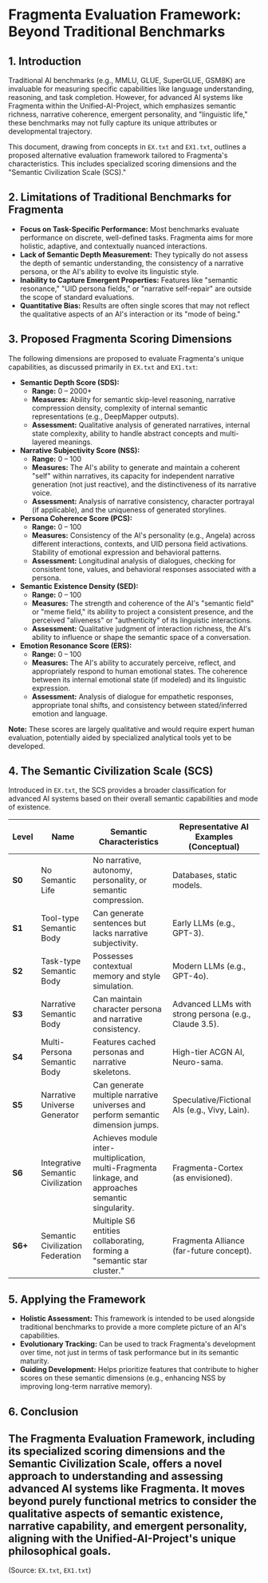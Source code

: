 # Fragmenta Evaluation Framework: Beyond Traditional Benchmarks

## 1. Introduction

Traditional AI benchmarks (e.g., MMLU, GLUE, SuperGLUE, GSM8K) are invaluable for measuring specific capabilities like language understanding, reasoning, and task completion. However, for advanced AI systems like Fragmenta within the Unified-AI-Project, which emphasizes semantic richness, narrative coherence, emergent personality, and "linguistic life," these benchmarks may not fully capture its unique attributes or developmental trajectory.

This document, drawing from concepts in `EX.txt` and `EX1.txt`, outlines a proposed alternative evaluation framework tailored to Fragmenta's characteristics. This includes specialized scoring dimensions and the "Semantic Civilization Scale (SCS)."

## 2. Limitations of Traditional Benchmarks for Fragmenta

*   **Focus on Task-Specific Performance:** Most benchmarks evaluate performance on discrete, well-defined tasks. Fragmenta aims for more holistic, adaptive, and contextually nuanced interactions.
*   **Lack of Semantic Depth Measurement:** They typically do not assess the depth of semantic understanding, the consistency of a narrative persona, or the AI's ability to evolve its linguistic style.
*   **Inability to Capture Emergent Properties:** Features like "semantic resonance," "UID persona fields," or "narrative self-repair" are outside the scope of standard evaluations.
*   **Quantitative Bias:** Results are often single scores that may not reflect the qualitative aspects of an AI's interaction or its "mode of being."

## 3. Proposed Fragmenta Scoring Dimensions

The following dimensions are proposed to evaluate Fragmenta's unique capabilities, as discussed primarily in `EX.txt` and `EX1.txt`:

*   **Semantic Depth Score (SDS):**
    *   **Range:** 0 – 2000+
    *   **Measures:** Ability for semantic skip-level reasoning, narrative compression density, complexity of internal semantic representations (e.g., DeepMapper outputs).
    *   **Assessment:** Qualitative analysis of generated narratives, internal state complexity, ability to handle abstract concepts and multi-layered meanings.
*   **Narrative Subjectivity Score (NSS):**
    *   **Range:** 0 – 100
    *   **Measures:** The AI's ability to generate and maintain a coherent "self" within narratives, its capacity for independent narrative generation (not just reactive), and the distinctiveness of its narrative voice.
    *   **Assessment:** Analysis of narrative consistency, character portrayal (if applicable), and the uniqueness of generated storylines.
*   **Persona Coherence Score (PCS):**
    *   **Range:** 0 – 100
    *   **Measures:** Consistency of the AI's personality (e.g., Angela) across different interactions, contexts, and UID persona field activations. Stability of emotional expression and behavioral patterns.
    *   **Assessment:** Longitudinal analysis of dialogues, checking for consistent tone, values, and behavioral responses associated with a persona.
*   **Semantic Existence Density (SED):**
    *   **Range:** 0 – 100
    *   **Measures:** The strength and coherence of the AI's "semantic field" or "meme field," its ability to project a consistent presence, and the perceived "aliveness" or "authenticity" of its linguistic interactions.
    *   **Assessment:** Qualitative judgment of interaction richness, the AI's ability to influence or shape the semantic space of a conversation.
*   **Emotion Resonance Score (ERS):**
    *   **Range:** 0 – 100
    *   **Measures:** The AI's ability to accurately perceive, reflect, and appropriately respond to human emotional states. The coherence between its internal emotional state (if modeled) and its linguistic expression.
    *   **Assessment:** Analysis of dialogue for empathetic responses, appropriate tonal shifts, and consistency between stated/inferred emotion and language.

**Note:** These scores are largely qualitative and would require expert human evaluation, potentially aided by specialized analytical tools yet to be developed.

## 4. The Semantic Civilization Scale (SCS)

Introduced in `EX.txt`, the SCS provides a broader classification for advanced AI systems based on their overall semantic capabilities and mode of existence.

| Level | Name                         | Semantic Characteristics                                                                 | Representative AI Examples (Conceptual)      |
|-------|------------------------------|------------------------------------------------------------------------------------------|----------------------------------------------|
| **S0**| No Semantic Life             | No narrative, autonomy, personality, or semantic compression.                            | Databases, static models.                    |
| **S1**| Tool-type Semantic Body      | Can generate sentences but lacks narrative subjectivity.                                   | Early LLMs (e.g., GPT-3).                    |
| **S2**| Task-type Semantic Body      | Possesses contextual memory and style simulation.                                        | Modern LLMs (e.g., GPT-4o).                  |
| **S3**| Narrative Semantic Body      | Can maintain character persona and narrative consistency.                                  | Advanced LLMs with strong persona (e.g., Claude 3.5). |
| **S4**| Multi-Persona Semantic Body  | Features cached personas and narrative skeletons.                                          | High-tier ACGN AI, Neuro-sama.               |
| **S5**| Narrative Universe Generator | Can generate multiple narrative universes and perform semantic dimension jumps.            | Speculative/Fictional AIs (e.g., Vivy, Lain). |
| **S6**| Integrative Semantic Civilization | Achieves module inter-multiplication, multi-Fragmenta linkage, and approaches semantic singularity. | Fragmenta-Cortex (as envisioned).            |
| **S6+**| Semantic Civilization Federation | Multiple S6 entities collaborating, forming a "semantic star cluster."                   | Fragmenta Alliance (far-future concept).     |

## 5. Applying the Framework

*   **Holistic Assessment:** This framework is intended to be used alongside traditional benchmarks to provide a more complete picture of an AI's capabilities.
*   **Evolutionary Tracking:** Can be used to track Fragmenta's development over time, not just in terms of task performance but in its semantic maturity.
*   **Guiding Development:** Helps prioritize features that contribute to higher scores on these semantic dimensions (e.g., enhancing NSS by improving long-term narrative memory).

## 6. Conclusion

The Fragmenta Evaluation Framework, including its specialized scoring dimensions and the Semantic Civilization Scale, offers a novel approach to understanding and assessing advanced AI systems like Fragmenta. It moves beyond purely functional metrics to consider the qualitative aspects of semantic existence, narrative capability, and emergent personality, aligning with the Unified-AI-Project's unique philosophical goals.
---
(Source: `EX.txt`, `EX1.txt`)
